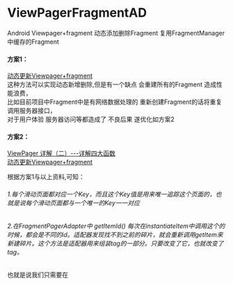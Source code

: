 # ViewPagerFragmentAD
Android Viewpager+fragment  动态添加删除Fragment  复用FragmentManager中缓存的Fragment      

#### 方案1：    

[动态更新Viewpager+fragment](http://stackoverflow.com/questions/10396321/remove-fragment-page-from-viewpager-in-android)     
这种方法可以实现动态新增删除,但是有一个缺点 会重建所有的Fragment 造成性能浪费，    
比如目前项目中Fragment中是有网络数据处理的 重新创建Fragment的话将重复调用服务器接口，    
对于用户体验 服务器访问等都造成了 不良后果 遂优化如方案2    

#### 方案2：       
[ViewPager 详解（二）---详解四大函数](http://blog.csdn.net/harvic880925/article/details/38487149)    
[动态更新Viewpager+fragment](http://stackoverflow.com/questions/10396321/remove-fragment-page-from-viewpager-in-android)    

根据方案1与以上资料,可知：    
###### 1.每个滑动页面都对应一个Key，而且这个Key值是用来唯一追踪这个页面的，也就是说每个滑动页面都与一个唯一的Key一一对应     
###### 2.在FragmentPagerAdapter中 getItemId()   每次在instantiateItem中调用这个的时候，都会是不同的id。适配器发现找不到之前的碎片，就会重新调用getItem来新建碎片。这个方法是适配器用来组装tag的一部分。只要改变了它，也就改变了tag。
   也就是说我们只需要在

